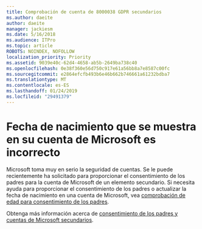 ```yaml
---
title: Comprobación de cuenta de 8000038 GDPR secundarios
ms.author: daeite
author: daeite
manager: jackiesm
ms.date: 5/16/2018
ms.audience: ITPro
ms.topic: article
ROBOTS: NOINDEX, NOFOLLOW
localization_priority: Priority
ms.assetid: 9039e40c-62d4-4658-ab5b-2649ba738c40
ms.openlocfilehash: 0e38f360e56d750c917e61a56bb8a7e8587c00fc
ms.sourcegitcommit: e2864efcfb493b6e46b662b746661a61232bdba7
ms.translationtype: MT
ms.contentlocale: es-ES
ms.lasthandoff: 01/24/2019
ms.locfileid: "29491379"
---
```

# <a name="date-of-birth-displayed-in-your-microsoft-account-is-incorrect"></a>Fecha de nacimiento que se muestra en su cuenta de Microsoft es incorrecto

Microsoft toma muy en serio la seguridad de cuentas. Se le puede recientemente ha solicitado para proporcionar el consentimiento de los padres para la cuenta de Microsoft de un elemento secundario. Si necesita ayuda para proporcionar el consentimiento de los padres o actualizar la fecha de nacimiento en una cuenta de Microsoft, vea [comprobación de edad para consentimiento de los padres](https://go.microsoft.com/fwlink/p/?linkid=874364).
  
Obtenga más información acerca de [consentimiento de los padres y cuentas de Microsoft secundarios](https://go.microsoft.com/fwlink/p/?linkid=874365).
  

